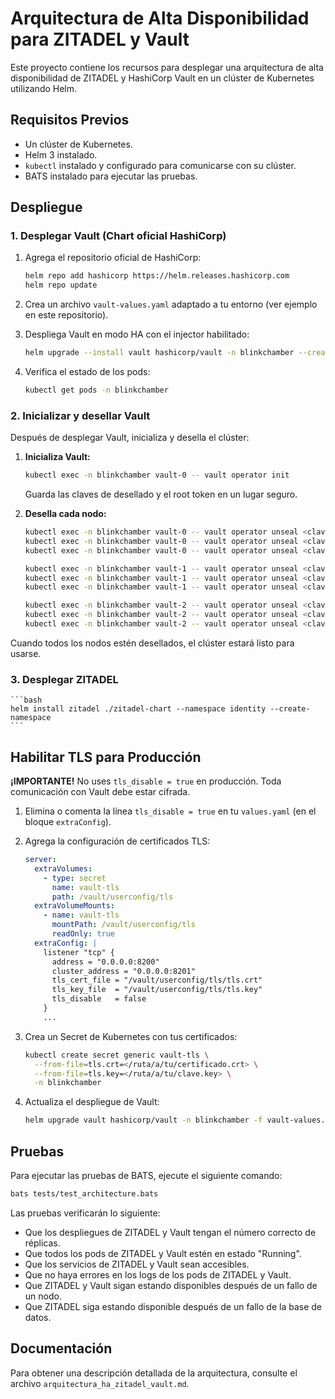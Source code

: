 # Arquitectura de Alta Disponibilidad para ZITADEL y Vault

Este proyecto contiene los recursos para desplegar una arquitectura de alta disponibilidad de ZITADEL y HashiCorp Vault en un clúster de Kubernetes utilizando Helm.

## Requisitos Previos

*   Un clúster de Kubernetes.
*   Helm 3 instalado.
*   `kubectl` instalado y configurado para comunicarse con su clúster.
*   BATS instalado para ejecutar las pruebas.

## Despliegue

### 1. Desplegar Vault (Chart oficial HashiCorp)

1. Agrega el repositorio oficial de HashiCorp:

    ```bash
    helm repo add hashicorp https://helm.releases.hashicorp.com
    helm repo update
    ```

2. Crea un archivo `vault-values.yaml` adaptado a tu entorno (ver ejemplo en este repositorio).

3. Despliega Vault en modo HA con el injector habilitado:

    ```bash
    helm upgrade --install vault hashicorp/vault -n blinkchamber --create-namespace -f vault-values.yaml
    ```

4. Verifica el estado de los pods:

    ```bash
    kubectl get pods -n blinkchamber
    ```

### 2. Inicializar y desellar Vault

Después de desplegar Vault, inicializa y desella el clúster:

1. **Inicializa Vault:**

    ```bash
    kubectl exec -n blinkchamber vault-0 -- vault operator init
    ```
    Guarda las claves de desellado y el root token en un lugar seguro.

2. **Desella cada nodo:**

    ```bash
    kubectl exec -n blinkchamber vault-0 -- vault operator unseal <clave1>
    kubectl exec -n blinkchamber vault-0 -- vault operator unseal <clave2>
    kubectl exec -n blinkchamber vault-0 -- vault operator unseal <clave3>

    kubectl exec -n blinkchamber vault-1 -- vault operator unseal <clave1>
    kubectl exec -n blinkchamber vault-1 -- vault operator unseal <clave2>
    kubectl exec -n blinkchamber vault-1 -- vault operator unseal <clave3>

    kubectl exec -n blinkchamber vault-2 -- vault operator unseal <clave1>
    kubectl exec -n blinkchamber vault-2 -- vault operator unseal <clave2>
    kubectl exec -n blinkchamber vault-2 -- vault operator unseal <clave3>
    ```

Cuando todos los nodos estén desellados, el clúster estará listo para usarse.

### 3. Desplegar ZITADEL

    ```bash
    helm install zitadel ./zitadel-chart --namespace identity --create-namespace
    ```

## Habilitar TLS para Producción

**¡IMPORTANTE!** No uses `tls_disable = true` en producción. Toda comunicación con Vault debe estar cifrada.

1. Elimina o comenta la línea `tls_disable = true` en tu `values.yaml` (en el bloque `extraConfig`).
2. Agrega la configuración de certificados TLS:

    ```yaml
    server:
      extraVolumes:
        - type: secret
          name: vault-tls
          path: /vault/userconfig/tls
      extraVolumeMounts:
        - name: vault-tls
          mountPath: /vault/userconfig/tls
          readOnly: true
      extraConfig: |
        listener "tcp" {
          address = "0.0.0.0:8200"
          cluster_address = "0.0.0.0:8201"
          tls_cert_file = "/vault/userconfig/tls/tls.crt"
          tls_key_file  = "/vault/userconfig/tls/tls.key"
          tls_disable   = false
        }
        ...
    ```

3. Crea un Secret de Kubernetes con tus certificados:

    ```bash
    kubectl create secret generic vault-tls \
      --from-file=tls.crt=</ruta/a/tu/certificado.crt> \
      --from-file=tls.key=</ruta/a/tu/clave.key> \
      -n blinkchamber
    ```

4. Actualiza el despliegue de Vault:

    ```bash
    helm upgrade vault hashicorp/vault -n blinkchamber -f vault-values.yaml
    ```

## Pruebas

Para ejecutar las pruebas de BATS, ejecute el siguiente comando:

```bash
bats tests/test_architecture.bats
```

Las pruebas verificarán lo siguiente:

*   Que los despliegues de ZITADEL y Vault tengan el número correcto de réplicas.
*   Que todos los pods de ZITADEL y Vault estén en estado "Running".
*   Que los servicios de ZITADEL y Vault sean accesibles.
*   Que no haya errores en los logs de los pods de ZITADEL y Vault.
*   Que ZITADEL y Vault sigan estando disponibles después de un fallo de un nodo.
*   Que ZITADEL siga estando disponible después de un fallo de la base de datos.

## Documentación

Para obtener una descripción detallada de la arquitectura, consulte el archivo `arquitectura_ha_zitadel_vault.md`.
